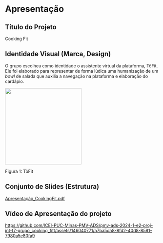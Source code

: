 # Apresentação


## Título do Projeto

Cooking Fit

## Identidade Visual (Marca, Design)

O grupo escolheu como identidade o assistente virtual da plataforma, TôFit. Ele foi elaborado para representar de forma lúdica uma humanização de um _bowl_ de salada que auxilia a navegação na plataforma e elaboração do cardápio.

<img src= "https://github.com/ICEI-PUC-Minas-PMV-ADS/pmv-ads-2024-1-e2-proj-int-t7-grupo_cooking_fitt/assets/144388125/196b73b3-c983-4675-b18e-7114d4f0ebef" width = "250" height = "250" />

Figura 1: TôFit

## Conjunto de Slides (Estrutura)

[Apresentação_CookingFit.pdf](https://github.com/ICEI-PUC-Minas-PMV-ADS/pmv-ads-2024-1-e2-proj-int-t7-grupo_cooking_fitt/files/14972269/Apresentacao_CookingFit.pdf)
 
## Vídeo de Apresentação do projeto

https://github.com/ICEI-PUC-Minas-PMV-ADS/pmv-ads-2024-1-e2-proj-int-t7-grupo_cooking_fitt/assets/146040771/a7ba5da8-8fd2-40d8-8581-7980a5e80fa9

